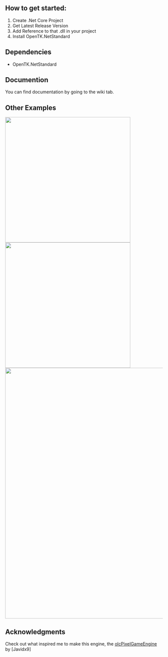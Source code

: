 ## How to get started:
1. Create .Net Core Project
2. Get Latest Release Version
3. Add Reference to that .dll in your project
4. Install OpenTK.NetStandard

## Dependencies
* OpenTK.NetStandard
  
## Documention
You can find documentation by going to the wiki tab.

## Other Examples
<img src="https://i.imgur.com/SPTGHfe.gif" width="400"><img src="https://i.imgur.com/sgPtLmT.gif" width="400">
<img src="https://i.imgur.com/MqgCckl.gif" width="800">

## Acknowledgments
Check out what inspired me to make this engine, the [olcPixelGameEngine](https://github.com/OneLoneCoder/olcPixelGameEngine) by [Javidx9]

